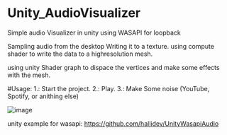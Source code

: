 # Unity_AudioVisualizer
Simple audio Visualizer in unity using WASAPI for loopback


Sampling audio from the desktop Writing it to a texture. 
using compute shader to write the data to a highresolution mesh.

using unity Shader graph to dispace the vertices and make some effects with the mesh.


#Usage:
1.: Start the project.
2.: Play.
3.: Make Some noise (YouTube, Spotify, or anithing else)

![image](https://user-images.githubusercontent.com/44337802/189131018-3f9d423d-9769-447e-9f8d-f29ad594da12.png)

unity example for wasapi: https://github.com/hallidev/UnityWasapiAudio
